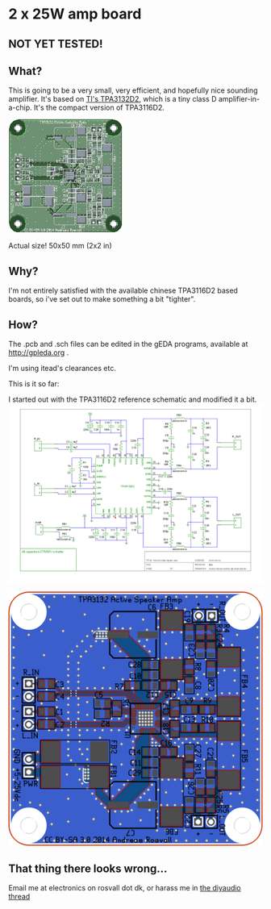 2 x 25W amp board
=================

NOT YET TESTED!
---------------

What?
-----
This is going to be a very small, very efficient, and hopefully nice sounding amplifier. It's based on [TI's TPA3132D2](http://www.ti.com/product/tpa3132d2), which is a tiny class D amplifier-in-a-chip. It's the compact version of TPA3116D2.

![board render](https://github.com/rosvall/tpa3132-amp/blob/master/tpa3132-amp.pcb.photomode.png?raw=true)

Actual size!
50x50 mm (2x2 in)

Why?
----
I'm not entirely satisfied with the available chinese TPA3116D2 based boards, so i've set out to make something a bit "tighter".

How?
----
The .pcb and .sch files can be edited in the gEDA programs, available at http://gpleda.org .

I'm using itead's clearances etc.

This is it so far:

I started out with the TPA3116D2 reference schematic and modified it a bit.
![schematic](https://github.com/rosvall/tpa3132-amp/blob/master/tpa3132-amp.sch.png?raw=true)

![composite](https://github.com/rosvall/tpa3132-amp/blob/master/tpa3132-amp.pcb.composite.png?raw=true)

That thing there looks wrong...
-------------------------------
Email me at electronics on rosvall dot dk, or harass me in [the diyaudio thread](http://www.diyaudio.com/forums/class-d/251859-building-tpa3132-amp-board.html)
